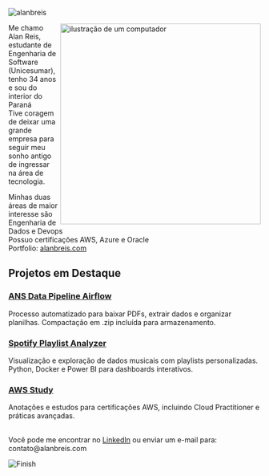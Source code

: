 
  <p align="left"> 
    <img src="https://komarev.com/ghpvc/?username=alanbreis&label=Profile%20views&color=0e75b6&style=flat" alt="alanbreis" /> 
  </p>

<img src="https://raw.githubusercontent.com/MicaelliMedeiros/micaellimedeiros/master/image/computer-illustration.png" alt="ilustração de um computador" min-width="400px" max-width="400px" width="400px" align="right">

<p align="left">
  Me chamo Alan Reis, estudante de Engenharia de Software (Unicesumar), tenho 34 anos e sou do interior do Paraná<br>
  Tive coragem de deixar uma grande empresa para seguir meu sonho antigo de ingressar na área de tecnologia.
</p>
<p align="left">
  Minhas duas áreas de maior interesse são Engenharia de Dados e Devops <br>
  Possuo certificações AWS, Azure e Oracle <br>
  Portfolio: <a href="https://alanbreis.com" target="_blank">alanbreis.com</a>
</p>




## Projetos em Destaque

### [ANS Data Pipeline Airflow](https://github.com/AlanBReis/ans-data-pipeline-airflow)
Processo automatizado para baixar PDFs, extrair dados e organizar planilhas. Compactação em .zip incluída para armazenamento.

### [Spotify Playlist Analyzer](https://github.com/AlanBReis/spotify-data-analysis)
Visualização e exploração de dados musicais com playlists personalizadas. Python, Docker e Power BI para dashboards interativos.

### [AWS Study](https://github.com/AlanBReis/aws-study)
Anotações e estudos para certificações AWS, incluindo Cloud Practitioner e práticas avançadas.
<br><br>


<p align="left">
  Você pode me encontrar no <a href="https://www.linkedin.com/in/alanbreis/">LinkedIn</a> ou enviar um e-mail para: contato@alanbreis.com
</p>


![Finish](https://github.com/user-attachments/assets/cc615144-f815-481a-b801-20b425c72fa9)







 
  
  

  



